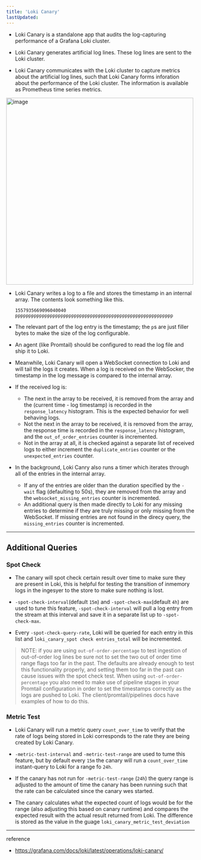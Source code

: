 ```yaml
---
title: 'Loki Canary'
lastUpdated: 
---
```


- Loki Canary is a standalone app that audits the log-capturing performance of a Grafana Loki cluster.

- Loki Canary generates artificial log lines. These log lines are sent to the Loki cluster.
  
- Loki Canary communicates with the Loki cluster to capture metrics about the artificial log lines, such that Loki Canary forms inforation about the performance of the Loki cluster. The information is available as Prometheus time series metrics.

<img width="500" alt="image" src="https://github.com/rlaisqls/TIL/assets/81006587/c3e7da3d-77d0-4e0c-b732-573660527409">

- Loki Canary writes a log to a file and stores the timestamp in an internal array. The contents look something like this.
    ```
    1557935669096040040 ppppppppppppppppppppppppppppppppppppppppppppppppppppppppppp
    ```

- The relevant part of the log entry is the timestamp; the `p`s are just filler bytes to make the size of the log configurable.

- An agent (like Promtail) should be configured to read the log file and ship it to Loki.

- Meanwhile, Loki Canary will open a WebSocket connection to Loki and will tail the logs it creates. When a log is received on the WebSocker, the timestamp in the log message is compared to the internal array.

- If the received log is:
  - The next in the array to be received, it is removed from the array and the (current time - log timestamp) is recorded in the `response_latency` histogram. This is the expected behavior for well behaving logs.
  - Not the next in the array to be received, it is removed from the array, the response time is recorded in the `response_latency` histogram, and the `out_of_order_entries` counter is incremented.
  - Not in the array at all, it is checked against a separate list of received logs to either increment the `duplicate_entries` counter or the `unexpected_entries` counter.

- In the background, Loki Canry also runs a timer which iterates through all of the entries in the internal array.
  - If any of the entries are older than the duration specified by the `-wait` flag (defaulting to 50s), they are removed from the array and the `websocket_missing_entries` counter is incremented.
  - An additional query is then made directly to Loki for any missing entries to determine if they are truly missing or only missing from the WebSocket. If missing entries are not found in the direcy query, the `missing_entries` counter is incremented.

---

## Additional Queries

### Spot Check

- The canary will spot check certain result over time to make sure they are present in Loki, this is helpful for testing the transition of inmemory logs in the ingesyer to the store to make sure nothing is lost.

- `-spot-check-interval`(default `15m`) and `-spot-check-max`(default `4h`) are used to tune this feature, `-spot-check-interval` will pull a log entry from the stream at this interval and save it in a separate list up to `-spot-check-max`.

- Every `-spot-check-query-rate`, Loki will be queried for each entry in this list and `loki_canary_spot check entries_total` will be incremented.

> NOTE: if you are using `out-of-order-percentage` to test ingestion of out-of-order log lines be sure not to set the two out of order time range flags too far in the past. The defaults are already enough to test this functionality properly, and setting them too far in the past can cause issues with the spot check test.
> When using `out-of-order-percentage` you also need to make use of pipeline stages in your Promtail configuration in order to set the timestamps correctly as the logs are pushed to Loki. The client/promtail/pipelines docs have examples of how to do this.

### Metric Test

- Loki Canary will run a metric query `count_over_time` to verify that the rate of logs being stored in Loki corresponds to the rate they are being created by Loki Canary.

- `-metric-test-interval` and `-metric-test-range` are used to tume this feature, but by default every `15m` the canary will run a `count_over_time` instant-query to Loki for a range fo `24h`.

- If the canary has not run for `-metric-test-range` (`24h`) the query range is adjusted to the amount of time the canary has been running such that the rate can be calculated since the canary wes started.

- The canary calculates what the expected count of logs would be for the range (also adjusting this based on canary runtime) and compares the expected result with the actual result returned from Loki. The difference is stored as the value in the guage `loki_canary_metric_test_deviation` 

---
reference
- https://grafana.com/docs/loki/latest/operations/loki-canary/

